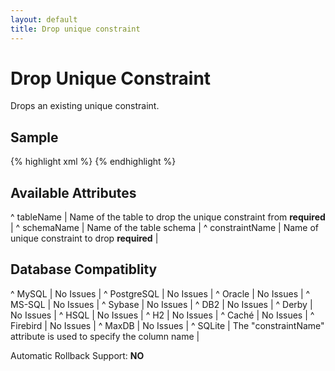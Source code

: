 ```yaml
---
layout: default
title: Drop unique constraint
---
```


# Drop Unique Constraint #

Drops an existing unique constraint.

## Sample ##

{% highlight xml %}
<dropUniqueConstraint tableName="person" constraintName="pk_person"/>
{% endhighlight %}


## Available Attributes ##

^ tableName | Name of the table to drop the unique constraint from **required** |
^ schemaName | Name of the table schema |
^ constraintName | Name of unique constraint to drop **required** |


## Database Compatiblity ##

^ MySQL  | No Issues  | 
^ PostgreSQL  | No Issues  | 
^ Oracle  | No Issues  | 
^ MS-SQL  | No Issues  | 
^ Sybase  | No Issues  | 
^ DB2  | No Issues  | 
^ Derby  | No Issues  | 
^ HSQL  | No Issues  | 
^ H2  | No Issues  | 
^ Caché  | No Issues  | 
^ Firebird  | No Issues  | 
^ MaxDB  | No Issues  | 
^ SQLite  | The "constraintName" attribute is used to specify the column name  |

Automatic Rollback Support: **NO**